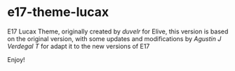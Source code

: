 e17-theme-lucax
===============

E17 Lucax Theme, originally created by *duvelr* for Elive, this version is based on the original version, with some updates and modifications by *Agustin J Verdegal T* for adapt it to the new versions of E17

Enjoy!
